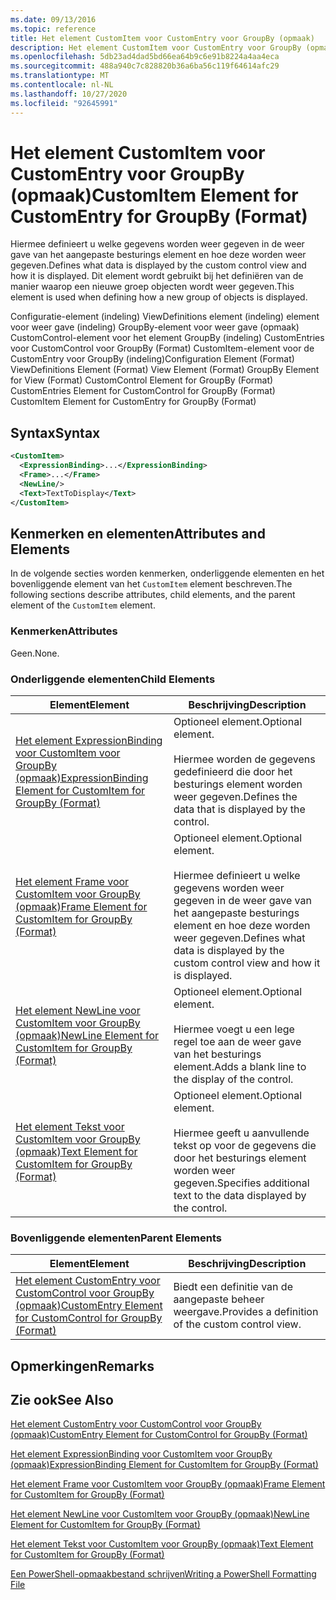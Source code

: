 ```yaml
---
ms.date: 09/13/2016
ms.topic: reference
title: Het element CustomItem voor CustomEntry voor GroupBy (opmaak)
description: Het element CustomItem voor CustomEntry voor GroupBy (opmaak)
ms.openlocfilehash: 5db23ad4dad5bd66ea64b9c6e91b8224a4aa4eca
ms.sourcegitcommit: 488a940c7c828820b36a6ba56c119f64614afc29
ms.translationtype: MT
ms.contentlocale: nl-NL
ms.lasthandoff: 10/27/2020
ms.locfileid: "92645991"
---
```

# <a name="customitem-element-for-customentry-for-groupby-format"></a><span data-ttu-id="fe0cf-103">Het element CustomItem voor CustomEntry voor GroupBy (opmaak)</span><span class="sxs-lookup"><span data-stu-id="fe0cf-103">CustomItem Element for CustomEntry for GroupBy (Format)</span></span>

<span data-ttu-id="fe0cf-104">Hiermee definieert u welke gegevens worden weer gegeven in de weer gave van het aangepaste besturings element en hoe deze worden weer gegeven.</span><span class="sxs-lookup"><span data-stu-id="fe0cf-104">Defines what data is displayed by the custom control view and how it is displayed.</span></span> <span data-ttu-id="fe0cf-105">Dit element wordt gebruikt bij het definiëren van de manier waarop een nieuwe groep objecten wordt weer gegeven.</span><span class="sxs-lookup"><span data-stu-id="fe0cf-105">This element is used when defining how a new group of objects is displayed.</span></span>

<span data-ttu-id="fe0cf-106">Configuratie-element (indeling) ViewDefinitions element (indeling) element voor weer gave (indeling) GroupBy-element voor weer gave (opmaak) CustomControl-element voor het element GroupBy (indeling) CustomEntries voor CustomControl voor GroupBy (Format) CustomItem-element voor de CustomEntry voor GroupBy (indeling)</span><span class="sxs-lookup"><span data-stu-id="fe0cf-106">Configuration Element (Format) ViewDefinitions Element (Format) View Element (Format) GroupBy Element for View (Format) CustomControl Element for GroupBy (Format) CustomEntries Element for CustomControl for GroupBy (Format) CustomItem Element for CustomEntry for GroupBy (Format)</span></span>

## <a name="syntax"></a><span data-ttu-id="fe0cf-107">Syntax</span><span class="sxs-lookup"><span data-stu-id="fe0cf-107">Syntax</span></span>

```xml
<CustomItem>
  <ExpressionBinding>...</ExpressionBinding>
  <Frame>...</Frame>
  <NewLine/>
  <Text>TextToDisplay</Text>
</CustomItem>
```

## <a name="attributes-and-elements"></a><span data-ttu-id="fe0cf-108">Kenmerken en elementen</span><span class="sxs-lookup"><span data-stu-id="fe0cf-108">Attributes and Elements</span></span>

<span data-ttu-id="fe0cf-109">In de volgende secties worden kenmerken, onderliggende elementen en het bovenliggende element van het `CustomItem` element beschreven.</span><span class="sxs-lookup"><span data-stu-id="fe0cf-109">The following sections describe attributes, child elements, and the parent element of the `CustomItem` element.</span></span>

### <a name="attributes"></a><span data-ttu-id="fe0cf-110">Kenmerken</span><span class="sxs-lookup"><span data-stu-id="fe0cf-110">Attributes</span></span>

<span data-ttu-id="fe0cf-111">Geen.</span><span class="sxs-lookup"><span data-stu-id="fe0cf-111">None.</span></span>

### <a name="child-elements"></a><span data-ttu-id="fe0cf-112">Onderliggende elementen</span><span class="sxs-lookup"><span data-stu-id="fe0cf-112">Child Elements</span></span>

|<span data-ttu-id="fe0cf-113">Element</span><span class="sxs-lookup"><span data-stu-id="fe0cf-113">Element</span></span>|<span data-ttu-id="fe0cf-114">Beschrijving</span><span class="sxs-lookup"><span data-stu-id="fe0cf-114">Description</span></span>|
|-------------|-----------------|
|[<span data-ttu-id="fe0cf-115">Het element ExpressionBinding voor CustomItem voor GroupBy (opmaak)</span><span class="sxs-lookup"><span data-stu-id="fe0cf-115">ExpressionBinding Element for CustomItem for GroupBy (Format)</span></span>](./expressionbinding-element-for-customitem-for-groupby-format.md)|<span data-ttu-id="fe0cf-116">Optioneel element.</span><span class="sxs-lookup"><span data-stu-id="fe0cf-116">Optional element.</span></span><br /><br /> <span data-ttu-id="fe0cf-117">Hiermee worden de gegevens gedefinieerd die door het besturings element worden weer gegeven.</span><span class="sxs-lookup"><span data-stu-id="fe0cf-117">Defines the data that is displayed by the control.</span></span>|
|[<span data-ttu-id="fe0cf-118">Het element Frame voor CustomItem voor GroupBy (opmaak)</span><span class="sxs-lookup"><span data-stu-id="fe0cf-118">Frame Element for CustomItem for GroupBy (Format)</span></span>](./frame-element-for-customitem-for-groupby-format.md)|<span data-ttu-id="fe0cf-119">Optioneel element.</span><span class="sxs-lookup"><span data-stu-id="fe0cf-119">Optional element.</span></span><br /><br /> <span data-ttu-id="fe0cf-120">Hiermee definieert u welke gegevens worden weer gegeven in de weer gave van het aangepaste besturings element en hoe deze worden weer gegeven.</span><span class="sxs-lookup"><span data-stu-id="fe0cf-120">Defines what data is displayed by the custom control view and how it is displayed.</span></span>|
|[<span data-ttu-id="fe0cf-121">Het element NewLine voor CustomItem voor GroupBy (opmaak)</span><span class="sxs-lookup"><span data-stu-id="fe0cf-121">NewLine Element for CustomItem for GroupBy (Format)</span></span>](./newline-element-for-customitem-for-groupby-format.md)|<span data-ttu-id="fe0cf-122">Optioneel element.</span><span class="sxs-lookup"><span data-stu-id="fe0cf-122">Optional element.</span></span><br /><br /> <span data-ttu-id="fe0cf-123">Hiermee voegt u een lege regel toe aan de weer gave van het besturings element.</span><span class="sxs-lookup"><span data-stu-id="fe0cf-123">Adds a blank line to the display of the control.</span></span>|
|[<span data-ttu-id="fe0cf-124">Het element Tekst voor CustomItem voor GroupBy (opmaak)</span><span class="sxs-lookup"><span data-stu-id="fe0cf-124">Text Element for CustomItem for GroupBy (Format)</span></span>](./text-element-for-customitem-for-groupby-format.md)|<span data-ttu-id="fe0cf-125">Optioneel element.</span><span class="sxs-lookup"><span data-stu-id="fe0cf-125">Optional element.</span></span><br /><br /> <span data-ttu-id="fe0cf-126">Hiermee geeft u aanvullende tekst op voor de gegevens die door het besturings element worden weer gegeven.</span><span class="sxs-lookup"><span data-stu-id="fe0cf-126">Specifies additional text to the data displayed by the control.</span></span>|

### <a name="parent-elements"></a><span data-ttu-id="fe0cf-127">Bovenliggende elementen</span><span class="sxs-lookup"><span data-stu-id="fe0cf-127">Parent Elements</span></span>

|<span data-ttu-id="fe0cf-128">Element</span><span class="sxs-lookup"><span data-stu-id="fe0cf-128">Element</span></span>|<span data-ttu-id="fe0cf-129">Beschrijving</span><span class="sxs-lookup"><span data-stu-id="fe0cf-129">Description</span></span>|
|-------------|-----------------|
|[<span data-ttu-id="fe0cf-130">Het element CustomEntry voor CustomControl voor GroupBy (opmaak)</span><span class="sxs-lookup"><span data-stu-id="fe0cf-130">CustomEntry Element for CustomControl for GroupBy (Format)</span></span>](./customentry-element-for-customcontrol-for-groupby-format.md)|<span data-ttu-id="fe0cf-131">Biedt een definitie van de aangepaste beheer weergave.</span><span class="sxs-lookup"><span data-stu-id="fe0cf-131">Provides a definition of the custom control view.</span></span>|

## <a name="remarks"></a><span data-ttu-id="fe0cf-132">Opmerkingen</span><span class="sxs-lookup"><span data-stu-id="fe0cf-132">Remarks</span></span>

## <a name="see-also"></a><span data-ttu-id="fe0cf-133">Zie ook</span><span class="sxs-lookup"><span data-stu-id="fe0cf-133">See Also</span></span>

[<span data-ttu-id="fe0cf-134">Het element CustomEntry voor CustomControl voor GroupBy (opmaak)</span><span class="sxs-lookup"><span data-stu-id="fe0cf-134">CustomEntry Element for CustomControl for GroupBy (Format)</span></span>](./customentry-element-for-customcontrol-for-groupby-format.md)

[<span data-ttu-id="fe0cf-135">Het element ExpressionBinding voor CustomItem voor GroupBy (opmaak)</span><span class="sxs-lookup"><span data-stu-id="fe0cf-135">ExpressionBinding Element for CustomItem for GroupBy (Format)</span></span>](./expressionbinding-element-for-customitem-for-groupby-format.md)

[<span data-ttu-id="fe0cf-136">Het element Frame voor CustomItem voor GroupBy (opmaak)</span><span class="sxs-lookup"><span data-stu-id="fe0cf-136">Frame Element for CustomItem for GroupBy (Format)</span></span>](./frame-element-for-customitem-for-groupby-format.md)

[<span data-ttu-id="fe0cf-137">Het element NewLine voor CustomItem voor GroupBy (opmaak)</span><span class="sxs-lookup"><span data-stu-id="fe0cf-137">NewLine Element for CustomItem for GroupBy (Format)</span></span>](./newline-element-for-customitem-for-groupby-format.md)

[<span data-ttu-id="fe0cf-138">Het element Tekst voor CustomItem voor GroupBy (opmaak)</span><span class="sxs-lookup"><span data-stu-id="fe0cf-138">Text Element for CustomItem for GroupBy (Format)</span></span>](./text-element-for-customitem-for-groupby-format.md)

[<span data-ttu-id="fe0cf-139">Een PowerShell-opmaakbestand schrijven</span><span class="sxs-lookup"><span data-stu-id="fe0cf-139">Writing a PowerShell Formatting File</span></span>](./writing-a-powershell-formatting-file.md)
